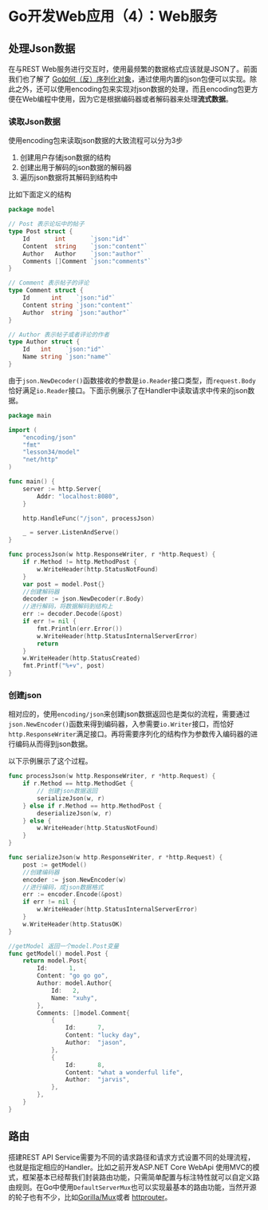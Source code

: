# Go开发Web应用（4）：Web服务

## 处理Json数据

在与REST Web服务进行交互时，使用最频繁的数据格式应该就是JSON了。前面我们也了解了 [Go如何（反）序列化对象](https://my.oschina.net/xuhy0826/blog/4956986)，通过使用内置的json包便可以实现。除此之外，还可以使用encoding包来实现对json数据的处理，而且encoding包更方便在Web编程中使用，因为它是根据编码器或者解码器来处理**流式数据**。

### 读取Json数据

使用encoding包来读取json数据的大致流程可以分为3步

1. 创建用户存储json数据的结构
2. 创建出用于解码的json数据的解码器
3. 遍历json数据将其解码到结构中

比如下面定义的结构

```go
package model

// Post 表示论坛中的帖子
type Post struct {
	Id       int       `json:"id"`
	Content  string    `json:"content"`
	Author   Author    `json:"author"`
	Comments []Comment `json:"comments"`
}

// Comment 表示帖子的评论
type Comment struct {
	Id      int    `json:"id"`
	Content string `json:"content"`
	Author  string `json:"author"`
}

// Author 表示帖子或者评论的作者
type Author struct {
	Id   int    `json:"id"`
	Name string `json:"name"`
}

```

由于`json.NewDecoder()`函数接收的参数是`io.Reader`接口类型，而`request.Body`恰好满足`io.Reader`接口。下面示例展示了在Handler中读取请求中传来的json数据。

```go
package main

import (
	"encoding/json"
	"fmt"
	"lesson34/model"
	"net/http"
)

func main() {
	server := http.Server{
		Addr: "localhost:8080",
	}

	http.HandleFunc("/json", processJson)

	_ = server.ListenAndServe()
}

func processJson(w http.ResponseWriter, r *http.Request) {
	if r.Method != http.MethodPost {
		w.WriteHeader(http.StatusNotFound)
	}
	var post = model.Post{}
	//创建解码器
	decoder := json.NewDecoder(r.Body)
	//进行解码，将数据解码到结构上
	err := decoder.Decode(&post)
	if err != nil {
		fmt.Println(err.Error())
		w.WriteHeader(http.StatusInternalServerError)
		return
	}
	w.WriteHeader(http.StatusCreated)
	fmt.Printf("%+v", post)
}

```

### 创建json

相对应的，使用`encoding/json`来创建json数据返回也是类似的流程，需要通过`json.NewEncoder()`函数来得到编码器，入参需要`io.Writer`接口，而恰好`http.ResponseWriter`满足接口。再将需要序列化的结构作为参数传入编码器的进行编码从而得到json数据。

以下示例展示了这个过程。

```go
func processJson(w http.ResponseWriter, r *http.Request) {
	if r.Method == http.MethodGet {
        // 创建json数据返回
		serializeJson(w, r)
	} else if r.Method == http.MethodPost {
		deserializeJson(w, r)
	} else {
		w.WriteHeader(http.StatusNotFound)
	}
}

func serializeJson(w http.ResponseWriter, r *http.Request) {
	post := getModel()
	//创建编码器
	encoder := json.NewEncoder(w)
	//进行编码，成json数据格式
	err := encoder.Encode(&post)
	if err != nil {
		w.WriteHeader(http.StatusInternalServerError)
	}
	w.WriteHeader(http.StatusOK)
}

//getModel 返回一个model.Post变量
func getModel() model.Post {
	return model.Post{
		Id:      1,
		Content: "go go go",
		Author: model.Author{
			Id:   2,
			Name: "xuhy",
		},
		Comments: []model.Comment{
			{
				Id:      7,
				Content: "lucky day",
				Author:  "jason",
			},
			{
				Id:      8,
				Content: "what a wonderful life",
				Author:  "jarvis",
			},
		},
	}
}
```

## 路由

搭建REST API Service需要为不同的请求路径和请求方式设置不同的处理流程，也就是指定相应的Handler。比如之前开发ASP.NET Core WebApi 使用MVC的模式，框架基本已经帮我们封装路由功能，只需简单配置与标注特性就可以自定义路由规则。在Go中使用`DefaultServerMux`也可以实现最基本的路由功能，当然开源的轮子也有不少，比如[Gorilla/Mux](https://github.com/gorilla/mux,"Gorilla/Mux")或者 [httprouter](https://github.com/julienschmidt/httprouter)。

